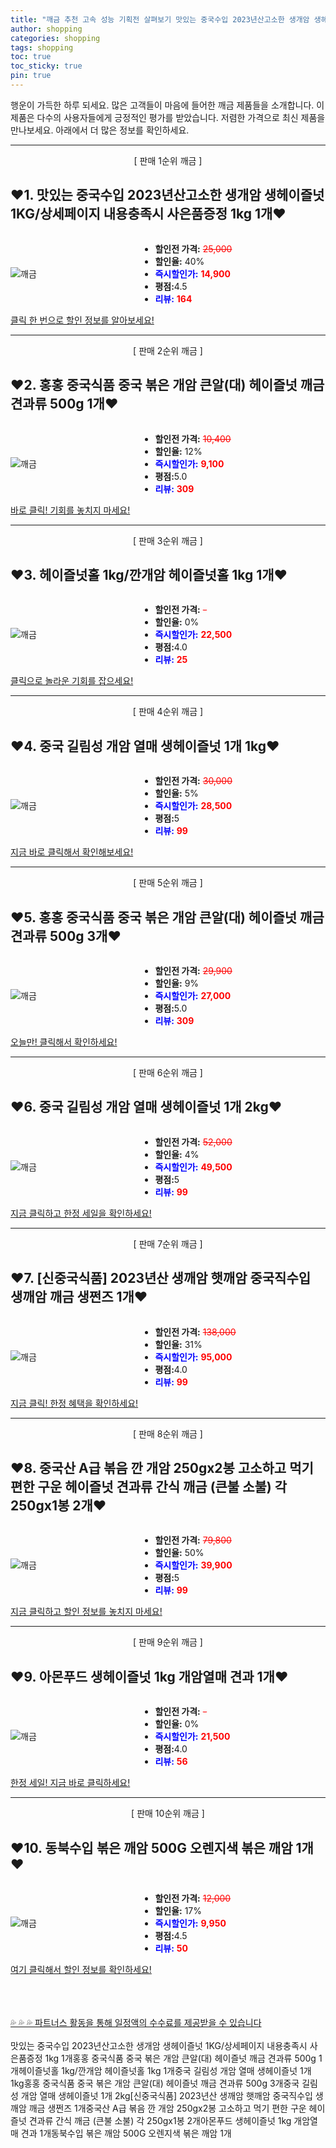 ```yaml
---
title: "깨금 추천 고속 성능 기획전 살펴보기 맛있는 중국수입 2023년산고소한 생개암 생헤이즐넛"
author: shopping
categories: shopping
tags: shopping
toc: true
toc_sticky: true
pin: true
---
```

행운이 가득한 하루 되세요. 많은 고객들이 마음에 들어한 깨금 제품들을 소개합니다. 이 제품은 다수의 사용자들에게 긍정적인 평가를 받았습니다. 저렴한 가격으로 최신 제품을 만나보세요. 아래에서 더 많은 정보를 확인하세요.

---
<p class="toplist" style="margin: 0 auto; display: block; width: fit-content;">[ 판매 1순위 깨금 ]</p>

<h2><strong>❤️1. 맛있는 중국수입 2023년산고소한 생개암 생헤이즐넛 1KG/상세페이지 내용충족시 사은품증정 1kg 1개❤️</strong></h2>

<div style="display: flex; align-items: center;">
    <div style="flex: 0.4;">
        <img src="https://thumbnail9.coupangcdn.com/thumbnails/remote/230x230ex/image/vendor_inventory/5347/2916bbc9d67d75bea43eb60d0a7a466cc817dee655e10829a3331e064ea0.jpg" alt="깨금" style="max-width: 100%;">
    </div>
    <div style="flex: 0.6; margin-left: 10px;">
        <ul>
            <li><strong>할인전 가격:</strong> <del style="color: red;">25,000</del></li>
            <li><strong>할인율:</strong> 40%</li>
            <li><span style='color:blue'><strong>즉시할인가:</strong></span> <span style='color:red'><strong>14,900</strong></span></li>
            <li><strong>평점:</strong>4.5</li>
            <li><span style='color:blue'><strong>리뷰:</strong></span> <span style='color:red'><strong>164</strong></span></li>
        </ul>
    </div>
</div>
<div class="center">
    <a href="https://selin100587.github.io?lptag=AF9450613&subid=githubio&pageKey=7691458921&traceid=V0-153&itemId=20569401118&vendorItemId=78910021767" class="myButton">
        클릭 한 번으로 할인 정보를 알아보세요!
    </a>
</div>


---
<p class="toplist" style="margin: 0 auto; display: block; width: fit-content;">[ 판매 2순위 깨금 ]</p>

<h2><strong>❤️2. 홍홍 중국식품 중국 볶은 개암 큰알(대) 헤이즐넛 깨금 견과류 500g 1개❤️</strong></h2>

<div style="display: flex; align-items: center;">
    <div style="flex: 0.4;">
        <img src="https://thumbnail9.coupangcdn.com/thumbnails/remote/230x230ex/image/vendor_inventory/8ca6/a9357366b5b14fed577e904eb30eda51075d6d1ae4de1bb9ec42eee1512e.png" alt="깨금" style="max-width: 100%;">
    </div>
    <div style="flex: 0.6; margin-left: 10px;">
        <ul>
            <li><strong>할인전 가격:</strong> <del style="color: red;">10,400</del></li>
            <li><strong>할인율:</strong> 12%</li>
            <li><span style='color:blue'><strong>즉시할인가:</strong></span> <span style='color:red'><strong>9,100</strong></span></li>
            <li><strong>평점:</strong>5.0</li>
            <li><span style='color:blue'><strong>리뷰:</strong></span> <span style='color:red'><strong>309</strong></span></li>
        </ul>
    </div>
</div>
<div class="center">
    <a href="https://selin100587.github.io?lptag=AF9450613&subid=githubio&pageKey=7455418625&traceid=V0-153&itemId=13431514869&vendorItemId=74300692527" class="myButton">
        바로 클릭! 기회를 놓치지 마세요!
    </a>
</div>


---
<p class="toplist" style="margin: 0 auto; display: block; width: fit-content;">[ 판매 3순위 깨금 ]</p>

<h2><strong>❤️3. 헤이즐넛홀 1kg/깐개암 헤이즐넛홀 1kg 1개❤️</strong></h2>

<div style="display: flex; align-items: center;">
    <div style="flex: 0.4;">
        <img src="https://thumbnail10.coupangcdn.com/thumbnails/remote/230x230ex/image/vendor_inventory/0fd4/5e0a6337f446557b518eeaf2b8e36a282f813f530809bb119c705f75d1fe.jpg" alt="깨금" style="max-width: 100%;">
    </div>
    <div style="flex: 0.6; margin-left: 10px;">
        <ul>
            <li><strong>할인전 가격:</strong> <del style="color: red;">-</del></li>
            <li><strong>할인율:</strong> 0%</li>
            <li><span style='color:blue'><strong>즉시할인가:</strong></span> <span style='color:red'><strong>22,500</strong></span></li>
            <li><strong>평점:</strong>4.0</li>
            <li><span style='color:blue'><strong>리뷰:</strong></span> <span style='color:red'><strong>25</strong></span></li>
        </ul>
    </div>
</div>
<div class="center">
    <a href="https://selin100587.github.io?lptag=AF9450613&subid=githubio&pageKey=276955447&traceid=V0-153&itemId=877282969&vendorItemId=5213595299" class="myButton">
        클릭으로 놀라운 기회를 잡으세요!
    </a>
</div>


---
<p class="toplist" style="margin: 0 auto; display: block; width: fit-content;">[ 판매 4순위 깨금 ]</p>

<h2><strong>❤️4. 중국 길림성 개암 열매 생헤이즐넛 1개 1kg❤️</strong></h2>

<div style="display: flex; align-items: center;">
    <div style="flex: 0.4;">
        <img src="https://thumbnail10.coupangcdn.com/thumbnails/remote/230x230ex/image/vendor_inventory/0d7b/9b3da836c17a74c729b54f81f410f8573922bdcfb11582bf8d4c5f85424c.jpg" alt="깨금" style="max-width: 100%;">
    </div>
    <div style="flex: 0.6; margin-left: 10px;">
        <ul>
            <li><strong>할인전 가격:</strong> <del style="color: red;">30,000</del></li>
            <li><strong>할인율:</strong> 5%</li>
            <li><span style='color:blue'><strong>즉시할인가:</strong></span> <span style='color:red'><strong>28,500</strong></span></li>
            <li><strong>평점:</strong>5</li>
            <li><span style='color:blue'><strong>리뷰:</strong></span> <span style='color:red'><strong>99</strong></span></li>
        </ul>
    </div>
</div>
<div class="center">
    <a href="https://selin100587.github.io?lptag=AF9450613&subid=githubio&pageKey=8185536605&traceid=V0-153&itemId=23409015674&vendorItemId=90436125493" class="myButton">
        지금 바로 클릭해서 확인해보세요!
    </a>
</div>


---
<p class="toplist" style="margin: 0 auto; display: block; width: fit-content;">[ 판매 5순위 깨금 ]</p>

<h2><strong>❤️5. 홍홍 중국식품 중국 볶은 개암 큰알(대) 헤이즐넛 깨금 견과류 500g 3개❤️</strong></h2>

<div style="display: flex; align-items: center;">
    <div style="flex: 0.4;">
        <img src="https://thumbnail7.coupangcdn.com/thumbnails/remote/230x230ex/image/vendor_inventory/cea7/4da1663eb41c90dc0c72e8dcf375017468939f7ad205980cd10b0de34e5c.png" alt="깨금" style="max-width: 100%;">
    </div>
    <div style="flex: 0.6; margin-left: 10px;">
        <ul>
            <li><strong>할인전 가격:</strong> <del style="color: red;">29,900</del></li>
            <li><strong>할인율:</strong> 9%</li>
            <li><span style='color:blue'><strong>즉시할인가:</strong></span> <span style='color:red'><strong>27,000</strong></span></li>
            <li><strong>평점:</strong>5.0</li>
            <li><span style='color:blue'><strong>리뷰:</strong></span> <span style='color:red'><strong>309</strong></span></li>
        </ul>
    </div>
</div>
<div class="center">
    <a href="https://selin100587.github.io?lptag=AF9450613&subid=githubio&pageKey=7455418625&traceid=V0-153&itemId=19419791037&vendorItemId=80351316660" class="myButton">
        오늘만! 클릭해서 확인하세요!
    </a>
</div>


---
<p class="toplist" style="margin: 0 auto; display: block; width: fit-content;">[ 판매 6순위 깨금 ]</p>

<h2><strong>❤️6. 중국 길림성 개암 열매 생헤이즐넛 1개 2kg❤️</strong></h2>

<div style="display: flex; align-items: center;">
    <div style="flex: 0.4;">
        <img src="https://thumbnail10.coupangcdn.com/thumbnails/remote/230x230ex/image/vendor_inventory/0d7b/9b3da836c17a74c729b54f81f410f8573922bdcfb11582bf8d4c5f85424c.jpg" alt="깨금" style="max-width: 100%;">
    </div>
    <div style="flex: 0.6; margin-left: 10px;">
        <ul>
            <li><strong>할인전 가격:</strong> <del style="color: red;">52,000</del></li>
            <li><strong>할인율:</strong> 4%</li>
            <li><span style='color:blue'><strong>즉시할인가:</strong></span> <span style='color:red'><strong>49,500</strong></span></li>
            <li><strong>평점:</strong>5</li>
            <li><span style='color:blue'><strong>리뷰:</strong></span> <span style='color:red'><strong>99</strong></span></li>
        </ul>
    </div>
</div>
<div class="center">
    <a href="https://selin100587.github.io?lptag=AF9450613&subid=githubio&pageKey=8185536605&traceid=V0-153&itemId=23409015672&vendorItemId=90436125486" class="myButton">
        지금 클릭하고 한정 세일을 확인하세요!
    </a>
</div>


---
<p class="toplist" style="margin: 0 auto; display: block; width: fit-content;">[ 판매 7순위 깨금 ]</p>

<h2><strong>❤️7. [신중국식품] 2023년산 생깨암 햇깨암 중국직수입 생깨암 깨금 생쩐즈 1개❤️</strong></h2>

<div style="display: flex; align-items: center;">
    <div style="flex: 0.4;">
        <img src="https://thumbnail9.coupangcdn.com/thumbnails/remote/230x230ex/image/vendor_inventory/0630/b033b65c4d2d53dd2ea3143f3a0e95c0acb16d4cde3f8f70642df52ef407.jpg" alt="깨금" style="max-width: 100%;">
    </div>
    <div style="flex: 0.6; margin-left: 10px;">
        <ul>
            <li><strong>할인전 가격:</strong> <del style="color: red;">138,000</del></li>
            <li><strong>할인율:</strong> 31%</li>
            <li><span style='color:blue'><strong>즉시할인가:</strong></span> <span style='color:red'><strong>95,000</strong></span></li>
            <li><strong>평점:</strong>4.0</li>
            <li><span style='color:blue'><strong>리뷰:</strong></span> <span style='color:red'><strong>99</strong></span></li>
        </ul>
    </div>
</div>
<div class="center">
    <a href="https://selin100587.github.io?lptag=AF9450613&subid=githubio&pageKey=6061690718&traceid=V0-153&itemId=21208481553&vendorItemId=88269676341" class="myButton">
        지금 클릭! 한정 혜택을 확인하세요!
    </a>
</div>


---
<p class="toplist" style="margin: 0 auto; display: block; width: fit-content;">[ 판매 8순위 깨금 ]</p>

<h2><strong>❤️8. 중국산 A급 볶음 깐 개암 250gx2봉 고소하고 먹기 편한 구운 헤이즐넛 견과류 간식 깨금 (큰불 소불) 각 250gx1봉 2개❤️</strong></h2>

<div style="display: flex; align-items: center;">
    <div style="flex: 0.4;">
        <img src="https://thumbnail7.coupangcdn.com/thumbnails/remote/230x230ex/image/vendor_inventory/ab0b/ca7f5d3966f6415ae3b6c34ce7a372d2050a2ce5b0922cdb5f78ba339da6.jpg" alt="깨금" style="max-width: 100%;">
    </div>
    <div style="flex: 0.6; margin-left: 10px;">
        <ul>
            <li><strong>할인전 가격:</strong> <del style="color: red;">79,800</del></li>
            <li><strong>할인율:</strong> 50%</li>
            <li><span style='color:blue'><strong>즉시할인가:</strong></span> <span style='color:red'><strong>39,900</strong></span></li>
            <li><strong>평점:</strong>5</li>
            <li><span style='color:blue'><strong>리뷰:</strong></span> <span style='color:red'><strong>99</strong></span></li>
        </ul>
    </div>
</div>
<div class="center">
    <a href="https://selin100587.github.io?lptag=AF9450613&subid=githubio&pageKey=7954568577&traceid=V0-153&itemId=21968620912&vendorItemId=89016313865" class="myButton">
        지금 클릭하고 할인 정보를 놓치지 마세요!
    </a>
</div>


---
<p class="toplist" style="margin: 0 auto; display: block; width: fit-content;">[ 판매 9순위 깨금 ]</p>

<h2><strong>❤️9. 아몬푸드 생헤이즐넛 1kg 개암열매 견과 1개❤️</strong></h2>

<div style="display: flex; align-items: center;">
    <div style="flex: 0.4;">
        <img src="https://thumbnail7.coupangcdn.com/thumbnails/remote/230x230ex/image/vendor_inventory/2656/132a2e166d3cef6ebe46e45f7333d560e47083630a9a1b411ed34eadc65c.jpg" alt="깨금" style="max-width: 100%;">
    </div>
    <div style="flex: 0.6; margin-left: 10px;">
        <ul>
            <li><strong>할인전 가격:</strong> <del style="color: red;">-</del></li>
            <li><strong>할인율:</strong> 0%</li>
            <li><span style='color:blue'><strong>즉시할인가:</strong></span> <span style='color:red'><strong>21,500</strong></span></li>
            <li><strong>평점:</strong>4.0</li>
            <li><span style='color:blue'><strong>리뷰:</strong></span> <span style='color:red'><strong>56</strong></span></li>
        </ul>
    </div>
</div>
<div class="center">
    <a href="https://selin100587.github.io?lptag=AF9450613&subid=githubio&pageKey=143450368&traceid=V0-153&itemId=416589204&vendorItemId=4023485102" class="myButton">
        한정 세일! 지금 바로 클릭하세요!
    </a>
</div>


---
<p class="toplist" style="margin: 0 auto; display: block; width: fit-content;">[ 판매 10순위 깨금 ]</p>

<h2><strong>❤️10. 동북수입 볶은 깨암 500G 오렌지색 볶은 깨암 1개❤️</strong></h2>

<div style="display: flex; align-items: center;">
    <div style="flex: 0.4;">
        <img src="https://thumbnail6.coupangcdn.com/thumbnails/remote/230x230ex/image/vendor_inventory/0e48/51fd4c7b907e99a9b17d6d2ec07841302ca76b9c5c1fb37c164393d9ffca.jpeg" alt="깨금" style="max-width: 100%;">
    </div>
    <div style="flex: 0.6; margin-left: 10px;">
        <ul>
            <li><strong>할인전 가격:</strong> <del style="color: red;">12,000</del></li>
            <li><strong>할인율:</strong> 17%</li>
            <li><span style='color:blue'><strong>즉시할인가:</strong></span> <span style='color:red'><strong>9,950</strong></span></li>
            <li><strong>평점:</strong>4.5</li>
            <li><span style='color:blue'><strong>리뷰:</strong></span> <span style='color:red'><strong>50</strong></span></li>
        </ul>
    </div>
</div>
<div class="center">
    <a href="https://selin100587.github.io?lptag=AF9450613&subid=githubio&pageKey=6244328683&traceid=V0-153&itemId=12622873923&vendorItemId=84088963606" class="myButton">
        여기 클릭해서 할인 정보를 확인하세요!
    </a>
</div>

<br><br><br>[💦 💦 💦 파트너스 활동을 통해 일정액의 수수료를 제공받을 수 있습니다](https://link.coupang.com/a/bcpT2c)<br><br>맛있는 중국수입 2023년산고소한 생개암 생헤이즐넛 1KG/상세페이지 내용충족시 사은품증정 1kg 1개홍홍 중국식품 중국 볶은 개암 큰알(대) 헤이즐넛 깨금 견과류 500g 1개헤이즐넛홀 1kg/깐개암 헤이즐넛홀 1kg 1개중국 길림성 개암 열매 생헤이즐넛 1개 1kg홍홍 중국식품 중국 볶은 개암 큰알(대) 헤이즐넛 깨금 견과류 500g 3개중국 길림성 개암 열매 생헤이즐넛 1개 2kg[신중국식품] 2023년산 생깨암 햇깨암 중국직수입 생깨암 깨금 생쩐즈 1개중국산 A급 볶음 깐 개암 250gx2봉 고소하고 먹기 편한 구운 헤이즐넛 견과류 간식 깨금 (큰불 소불) 각 250gx1봉 2개아몬푸드 생헤이즐넛 1kg 개암열매 견과 1개동북수입 볶은 깨암 500G 오렌지색 볶은 깨암 1개